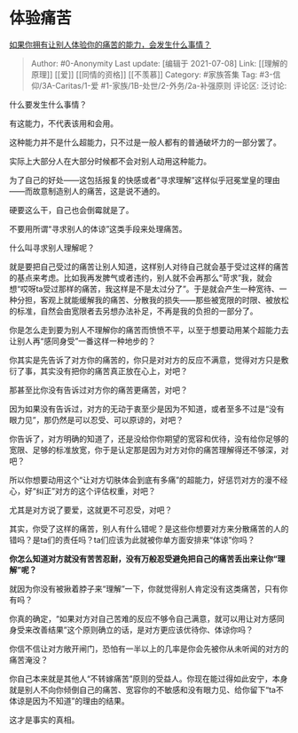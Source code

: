# 体验痛苦
[如果你拥有让别人体验你的痛苦的能力，会发生什么事情？](https://www.zhihu.com/question/470883543/answer/1986233160)

> Author: #0-Anonymity
> Last update: [编辑于 2021-07-08]
> Link: [[理解的原理]] [[爱]] [[同情的资格]] [[不羡慕]]
> Category: #家族答集
> Tag: #3-信仰/3A-Caritas/1-爱 #1-家族/1B-处世/2-外务/2a-补强原则
> 评论区:
> 泛讨论:

什么要发生什么事情？

有这能力，不代表该用和会用。

这种能力并不是什么超能力，只不过是一般人都有的普通破坏力的一部分罢了。

实际上大部分人在大部分时候都不会对别人动用这种能力。

为了自己的好处——这包括报复的快感或者“寻求理解”这样似乎冠冕堂皇的理由——而故意制造别人的痛苦，这是说不通的。

硬要这么干，自己也会倒霉就是了。

不要用所谓“寻求别人的体谅”这类手段来处理痛苦。

什么叫寻求别人理解呢？

就是要把自己受过的痛苦让别人知道，这样别人对待自己就会基于受过这样的痛苦的基点来考虑。比如我再发脾气或者违约，别人就不会再那么“苛求”我，就会想“哎呀ta受过那样的痛苦，我这样是不是太过分了”。于是就会产生一种宽待、一种分担，客观上就能缓解我的痛苦、分散我的损失——那些被宽限的时限、被放松的标准，自然会由宽限者去另想办法补足，不再是我的负担的一部分了。

你是怎么走到要为别人不理解你的痛苦而愤愤不平，以至于想要动用某个超能力去让别人再“感同身受”一番这样一种地步的？

你其实是先告诉了对方你的痛苦的，你只是对对方的反应不满意，觉得对方只是敷衍了事，其实没有把你的痛苦真正放在心上，对吧？

那甚至比你没有告诉过对方你的痛苦更痛苦，对吧？

因为如果没有告诉过，对方的无动于衷至少是因为不知道，或者至多不过是“没有眼力见”，那仍然是可以忍受、可以原谅的，对吧？

你告诉了，对方明确的知道了，还是没给你你期望的宽容和优待，没有给你足够的宽限、足够的标准放宽，你于是认定那是因为对方对你的痛苦理解得还不够深，对吧？

所以你想要动用这个“让对方切肤体会到底有多痛”的超能力，好惩罚对方的漫不经心，好“纠正”对方的这个评估权重，对吧？

尤其是对方说了要爱，这就更不可忍受，对吧？

其实，你受了这样的痛苦，别人有什么错呢？是这些你想要对方来分散痛苦的人的错吗？是ta们的责任吗？ta们应该为此就被你单方面安排来“体谅”你吗？

**你怎么知道对方就没有苦苦忍耐，没有万般忍受避免把自己的痛苦丢出来让你“理解”呢？**

就因为你没有被揪着脖子来“理解”一下，你就觉得别人肯定没有这类痛苦，只有你有吗？

你真的确定，“如果对方对自己苦难的反应不够令自己满意，就可以用让对方感同身受来改善结果”这个原则确立的话，是对方更应该优待你、体谅你吗？

你信不信让对方敞开闸门，恐怕有一半以上的几率是你会先被你从未听闻的对方的痛苦淹没？

你自己本来就是其他人“不转嫁痛苦”原则的受益人。你现在能过得如此安宁，本身就是别人不向你倾倒自己的痛苦、宽容你的不敏感和没有眼力见、给你留下“ta不体谅是因为不知道”的理由的结果。

这才是事实的真相。
